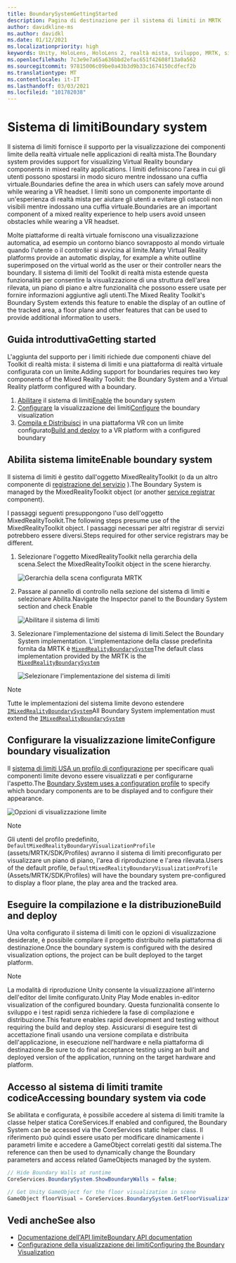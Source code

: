 ```yaml
---
title: BoundarySystemGettingStarted
description: Pagina di destinazione per il sistema di limiti in MRTK
author: davidkline-ms
ms.author: davidkl
ms.date: 01/12/2021
ms.localizationpriority: high
keywords: Unity, HoloLens, HoloLens 2, realtà mista, sviluppo, MRTK, sistema di limiti,
ms.openlocfilehash: 7c3e9e7a65a636bbd2efac651f42608f13a0a562
ms.sourcegitcommit: 97815006c09be0a43b3d9b33c1674150cdfecf2b
ms.translationtype: MT
ms.contentlocale: it-IT
ms.lasthandoff: 03/03/2021
ms.locfileid: "101782038"
---
```

# <a name="boundary-system"></a><span data-ttu-id="8f32b-104">Sistema di limiti</span><span class="sxs-lookup"><span data-stu-id="8f32b-104">Boundary system</span></span>

<span data-ttu-id="8f32b-105">Il sistema di limiti fornisce il supporto per la visualizzazione dei componenti limite della realtà virtuale nelle applicazioni di realtà mista.</span><span class="sxs-lookup"><span data-stu-id="8f32b-105">The Boundary system provides support for visualizing Virtual Reality boundary components in mixed reality applications.</span></span> <span data-ttu-id="8f32b-106">I limiti definiscono l'area in cui gli utenti possono spostarsi in modo sicuro mentre indossano una cuffia virtuale.</span><span class="sxs-lookup"><span data-stu-id="8f32b-106">Boundaries define the area in which users can safely move around while wearing a VR headset.</span></span> <span data-ttu-id="8f32b-107">I limiti sono un componente importante di un'esperienza di realtà mista per aiutare gli utenti a evitare gli ostacoli non visibili mentre indossano una cuffia virtuale.</span><span class="sxs-lookup"><span data-stu-id="8f32b-107">Boundaries are an important component of a mixed reality experience to help users avoid unseen obstacles while wearing a VR headset.</span></span>

<span data-ttu-id="8f32b-108">Molte piattaforme di realtà virtuale forniscono una visualizzazione automatica, ad esempio un contorno bianco sovrapposto al mondo virtuale quando l'utente o il controller si avvicina al limite.</span><span class="sxs-lookup"><span data-stu-id="8f32b-108">Many Virtual Reality platforms provide an automatic display, for example a white outline superimposed on the virtual world as the user or their controller nears the boundary.</span></span> <span data-ttu-id="8f32b-109">Il sistema di limiti del Toolkit di realtà mista estende questa funzionalità per consentire la visualizzazione di una struttura dell'area rilevata, un piano di piano e altre funzionalità che possono essere usate per fornire informazioni aggiuntive agli utenti.</span><span class="sxs-lookup"><span data-stu-id="8f32b-109">The Mixed Reality Toolkit's Boundary System extends this feature to enable the display of an outline of the tracked area, a floor plane and other features that can be used to provide additional information to users.</span></span>

## <a name="getting-started"></a><span data-ttu-id="8f32b-110">Guida introduttiva</span><span class="sxs-lookup"><span data-stu-id="8f32b-110">Getting started</span></span>

<span data-ttu-id="8f32b-111">L'aggiunta del supporto per i limiti richiede due componenti chiave del Toolkit di realtà mista: il sistema di limiti e una piattaforma di realtà virtuale configurata con un limite.</span><span class="sxs-lookup"><span data-stu-id="8f32b-111">Adding support for boundaries requires two key components of the Mixed Reality Toolkit: the Boundary System and a Virtual Reality platform configured with a boundary.</span></span>

1. <span data-ttu-id="8f32b-112">[Abilitare](#enable-boundary-system) il sistema di limiti</span><span class="sxs-lookup"><span data-stu-id="8f32b-112">[Enable](#enable-boundary-system) the boundary system</span></span>
2. <span data-ttu-id="8f32b-113">[Configurare](#configure-boundary-visualization) la visualizzazione dei limiti</span><span class="sxs-lookup"><span data-stu-id="8f32b-113">[Configure](#configure-boundary-visualization) the boundary visualization</span></span>
3. <span data-ttu-id="8f32b-114">[Compila e Distribuisci](#build-and-deploy) in una piattaforma VR con un limite configurato</span><span class="sxs-lookup"><span data-stu-id="8f32b-114">[Build and deploy](#build-and-deploy) to a VR platform with a configured boundary</span></span>

## <a name="enable-boundary-system"></a><span data-ttu-id="8f32b-115">Abilita sistema limite</span><span class="sxs-lookup"><span data-stu-id="8f32b-115">Enable boundary system</span></span>

<span data-ttu-id="8f32b-116">Il sistema di limiti è gestito dall'oggetto MixedRealityToolkit (o da un altro componente di [registrazione del servizio](xref:Microsoft.MixedReality.Toolkit.IMixedRealityServiceRegistrar) ).</span><span class="sxs-lookup"><span data-stu-id="8f32b-116">The Boundary System is managed by the MixedRealityToolkit object (or another [service registrar](xref:Microsoft.MixedReality.Toolkit.IMixedRealityServiceRegistrar) component).</span></span>

<span data-ttu-id="8f32b-117">I passaggi seguenti presuppongono l'uso dell'oggetto MixedRealityToolkit.</span><span class="sxs-lookup"><span data-stu-id="8f32b-117">The following steps presume use of the MixedRealityToolkit object.</span></span> <span data-ttu-id="8f32b-118">I passaggi necessari per altri registrar di servizi potrebbero essere diversi.</span><span class="sxs-lookup"><span data-stu-id="8f32b-118">Steps required for other service registrars may be different.</span></span>

1. <span data-ttu-id="8f32b-119">Selezionare l'oggetto MixedRealityToolkit nella gerarchia della scena.</span><span class="sxs-lookup"><span data-stu-id="8f32b-119">Select the MixedRealityToolkit object in the scene hierarchy.</span></span>

    ![Gerarchia della scena configurata MRTK](../Images/MRTK_ConfiguredHierarchy.png)

1. <span data-ttu-id="8f32b-121">Passare al pannello di controllo nella sezione del sistema di limiti e selezionare Abilita.</span><span class="sxs-lookup"><span data-stu-id="8f32b-121">Navigate the Inspector panel to the Boundary System section and check Enable</span></span>

    ![Abilitare il sistema di limiti](../Images/Boundary/MRTKConfig_Boundary.png)

1. <span data-ttu-id="8f32b-123">Selezionare l'implementazione del sistema di limiti.</span><span class="sxs-lookup"><span data-stu-id="8f32b-123">Select the Boundary System implementation.</span></span> <span data-ttu-id="8f32b-124">L'implementazione della classe predefinita fornita da MRTK è [`MixedRealityBoundarySystem`](xref:Microsoft.MixedReality.Toolkit.Boundary.MixedRealityBoundarySystem)</span><span class="sxs-lookup"><span data-stu-id="8f32b-124">The default class implementation provided by the MRTK is the [`MixedRealityBoundarySystem`](xref:Microsoft.MixedReality.Toolkit.Boundary.MixedRealityBoundarySystem)</span></span>

    ![Selezionare l'implementazione del sistema di limiti](../Images/Boundary/BoundarySelectSystemType.png)

> [!NOTE]
> <span data-ttu-id="8f32b-126">Tutte le implementazioni del sistema limite devono estendere [`IMixedRealityBoundarySystem`](xref:Microsoft.MixedReality.Toolkit.Boundary.IMixedRealityBoundarySystem)</span><span class="sxs-lookup"><span data-stu-id="8f32b-126">All Boundary System implementation must extend the [`IMixedRealityBoundarySystem`](xref:Microsoft.MixedReality.Toolkit.Boundary.IMixedRealityBoundarySystem)</span></span>

## <a name="configure-boundary-visualization"></a><span data-ttu-id="8f32b-127">Configurare la visualizzazione limite</span><span class="sxs-lookup"><span data-stu-id="8f32b-127">Configure boundary visualization</span></span>

<span data-ttu-id="8f32b-128">Il [sistema di limiti USA un profilo di configurazione](ConfiguringBoundaryVisualization.md) per specificare quali componenti limite devono essere visualizzati e per configurarne l'aspetto.</span><span class="sxs-lookup"><span data-stu-id="8f32b-128">The [Boundary System uses a configuration profile](ConfiguringBoundaryVisualization.md) to specify which boundary components are to be displayed and to configure their appearance.</span></span>

![Opzioni di visualizzazione limite](../Images/Boundary/BoundaryVisualizationProfile.png)

> [!NOTE]
> <span data-ttu-id="8f32b-130">Gli utenti del profilo predefinito, `DefaultMixedRealityBoundaryVisualizationProfile` (assets/MRTK/SDK/Profiles) avranno il sistema di limiti preconfigurato per visualizzare un piano di piano, l'area di riproduzione e l'area rilevata.</span><span class="sxs-lookup"><span data-stu-id="8f32b-130">Users of the default profile, `DefaultMixedRealityBoundaryVisualizationProfile` (Assets/MRTK/SDK/Profiles) will have the boundary system pre-configured to display a floor plane, the play area and the tracked area.</span></span>

## <a name="build-and-deploy"></a><span data-ttu-id="8f32b-131">Eseguire la compilazione e la distribuzione</span><span class="sxs-lookup"><span data-stu-id="8f32b-131">Build and deploy</span></span>

<span data-ttu-id="8f32b-132">Una volta configurato il sistema di limiti con le opzioni di visualizzazione desiderate, è possibile compilare il progetto distribuito nella piattaforma di destinazione.</span><span class="sxs-lookup"><span data-stu-id="8f32b-132">Once the boundary system is configured with the desired visualization options, the project can be built deployed to the target platform.</span></span>

> [!NOTE]
> <span data-ttu-id="8f32b-133">La modalità di riproduzione Unity consente la visualizzazione all'interno dell'editor del limite configurato.</span><span class="sxs-lookup"><span data-stu-id="8f32b-133">Unity Play Mode enables in-editor visualization of the configured boundary.</span></span> <span data-ttu-id="8f32b-134">Questa funzionalità consente lo sviluppo e i test rapidi senza richiedere la fase di compilazione e distribuzione.</span><span class="sxs-lookup"><span data-stu-id="8f32b-134">This feature enables rapid development and testing without requiring the build and deploy step.</span></span> <span data-ttu-id="8f32b-135">Assicurarsi di eseguire test di accettazione finali usando una versione compilata e distribuita dell'applicazione, in esecuzione nell'hardware e nella piattaforma di destinazione.</span><span class="sxs-lookup"><span data-stu-id="8f32b-135">Be sure to do final acceptance testing using an built and deployed version of the application, running on the target hardware and platform.</span></span>

## <a name="accessing-boundary-system-via-code"></a><span data-ttu-id="8f32b-136">Accesso al sistema di limiti tramite codice</span><span class="sxs-lookup"><span data-stu-id="8f32b-136">Accessing boundary system via code</span></span>

<span data-ttu-id="8f32b-137">Se abilitata e configurata, è possibile accedere al sistema di limiti tramite la classe helper statica CoreServices.</span><span class="sxs-lookup"><span data-stu-id="8f32b-137">If enabled and configured, the Boundary System can be accessed via the CoreServices static helper class.</span></span> <span data-ttu-id="8f32b-138">Il riferimento può quindi essere usato per modificare dinamicamente i parametri limite e accedere a GameObject correlati gestiti dal sistema.</span><span class="sxs-lookup"><span data-stu-id="8f32b-138">The reference can then be used to dynamically change the Boundary parameters and access related GameObjects managed by the system.</span></span>

```c#
// Hide Boundary Walls at runtime
CoreServices.BoundarySystem.ShowBoundaryWalls = false;

// Get Unity GameObject for the floor visualization in scene
GameObject floorVisual = CoreServices.BoundarySystem.GetFloorVisualization();
```

## <a name="see-also"></a><span data-ttu-id="8f32b-139">Vedi anche</span><span class="sxs-lookup"><span data-stu-id="8f32b-139">See also</span></span>

- [<span data-ttu-id="8f32b-140">Documentazione dell'API limite</span><span class="sxs-lookup"><span data-stu-id="8f32b-140">Boundary API documentation</span></span>](xref:Microsoft.MixedReality.Toolkit.Boundary)
- [<span data-ttu-id="8f32b-141">Configurazione della visualizzazione dei limiti</span><span class="sxs-lookup"><span data-stu-id="8f32b-141">Configuring the Boundary Visualization</span></span>](ConfiguringBoundaryVisualization.md)
